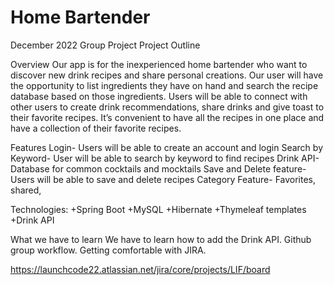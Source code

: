 # Home Bartender 
December 2022 Group Project
Project Outline

Overview
    Our app is for the inexperienced home bartender who want to discover new drink recipes and share personal creations.  Our user will have the opportunity to list ingredients they have on hand and search the recipe database based on those ingredients. 
    Users will be able to connect with other users to create drink recommendations, share drinks and give toast to their favorite recipes. It’s convenient to have all the recipes in one place and have a collection of their favorite recipes.

Features
    Login- Users will be able to create an account and login
    Search by Keyword- User will be able to search by keyword to find recipes
    Drink API- Database for common cocktails and mocktails
    Save and Delete feature- Users will be able to save and delete recipes
    Category Feature- Favorites, shared, 

Technologies:
    +Spring Boot
    +MySQL
    +Hibernate
    +Thymeleaf templates
    +Drink API
 
What we have to learn
     We have to learn how to add the Drink API.
     Github group workflow.
     Getting comfortable with JIRA. 

https://launchcode22.atlassian.net/jira/core/projects/LIF/board
